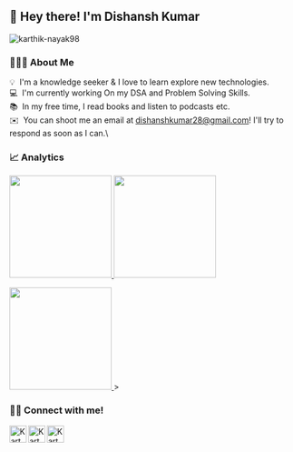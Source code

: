 <h2> 👋 Hey there! I'm Dishansh Kumar</h2><img src="https://komarev.com/ghpvc/?username=Dishansh-Kumar8&label=Visitors&color=32cd32&style=flat-square" alt="karthik-nayak98"/>

### 👨🏻‍💻 About Me

💡 &nbsp;I'm a knowledge seeker & I love to learn explore new technologies.\
💻 &nbsp;I'm currently working On my DSA and Problem Solving Skills.\
📚 &nbsp;In my free time, I read books and listen to podcasts etc.\
✉️ &nbsp;You can shoot me an email at dishanshkumar28@gmail.com! I'll try to respond as soon as I can.\

### 📈 Analytics

<p align="left">
<a href="https://github.com/Dishansh-Kumar">
  <img height='180em' src="https://github-readme-stats.vercel.app/api?username=Karthik-Nayak98&show_icons=true&theme=algolia&count_private=true">
  <img height='180em' src="https://github-readme-stats.anuraghazra1.vercel.app/api/top-langs/?username=Dishansh-Kumar&layout=compact&theme=algolia&langs_count=8" />
</a>
</p>

<p align="left">
    <a href="https://github.com/Dishansh-Kumar">
        <img height="180em" src="https://github-readme-streak-stats.herokuapp.com/?&user=Dishansh-Kumar&theme=algolia"/>
    </a>
   >
</p>

### 🤝🏻 Connect with me!

<p align="left">

 <a href="https://www.linkedin.com/in/dishanshkumar/">
  <img align="left" alt="Karthik Nayak | LinkedIN" width="30px" src="https://img.icons8.com/color/50/000000/linkedin.png" />
 </a>

 <a href="mailto:dishanshkumar28@gmail.com" target="blank">
  <img align="left" src="https://img.icons8.com/color/48/000000/gmail--v1.png" alt="Karthik Nayak | Gmail" width="30px"/>
 </a>
 <a href="https://github.com/Dishansh-Kumar" target="blank">
  <img align="left" src="https://img.icons8.com/color/48/000000/github--v1.png" alt="Karthik Nayak | GitHub" width="30px"/>
 </a>

</p>

<br/>





<!-- Links of Definitions -->

[linkedin]: https://www.linkedin.com/in/dishanshkumar
[gmail]: mailto:dishanshkumar28@gmail.com "Lets connect through email"
[github]: https://github.com/Dishansh-Kumar



<!-- Social links



 <a href="https://www.linkedin.com/in/dishanshkumar/" target="_blank">
<img src=https://img.shields.io/badge/linkedin-%231E77B5.svg?&style=for-the-badge&logo=linkedin&logoColor=white alt=linkedin style="margin-bottom: 5px;" />
</a>

<a href="https://github.com/Dishansh-Kumar" target="blank"><img src="https://img.shields.io/badge/Website-3b5998?style=for-the-badge&logo=google-chrome&logoColor=white" alt=karthiknayak98 style="margin-bottom: 5px;" /></a>


<a href="mailto:dishanshkumar28@gmail.com" target="blank"><img src="https://img.shields.io/badge/-Gmail-EA4335?style=for-the-badge&logo=Gmail&logoColor=white" alt="karthiknayak98" style="margin-bottom: 5px;"/></a>
</div>
-->

<!-- Gifs
<img src="https://media.giphy.com/media/LnQjpWaON8nhr21vNW/giphy.gif" width="40">
<img src="https://media.giphy.com/media/WUlplcMpOCEmTGBtBW/giphy.gif" width="40">
<img src="https://media.giphy.com/media/ZCN6F3FAkwsyOGU2RS/giphy.gif" width="40">
<img src="https://media.giphy.com/media/j2pOGeGYKe2xCCKwfi/giphy.gif" width="40">
-->

<!--
